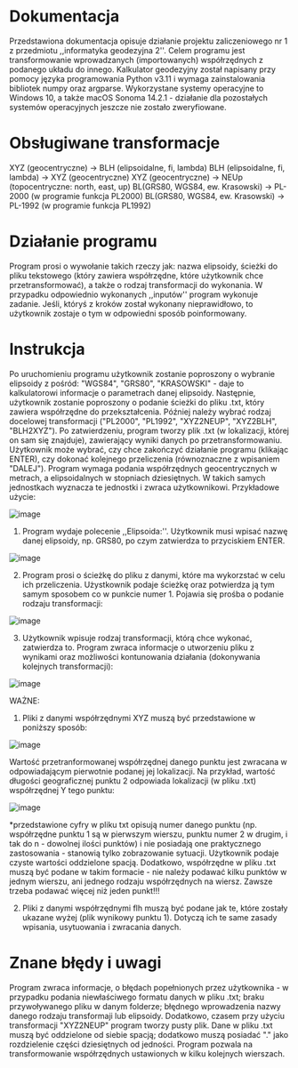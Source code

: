 # Dokumentacja
Przedstawiona dokumentacja opisuje działanie projektu zaliczeniowego nr 1 z przedmiotu ,,informatyka geodezyjna 2''. Celem programu jest transformowanie wprowadzanych (importowanych) współrzędnych z podanego układu do innego. Kalkulator geodezyjny został napisany przy pomocy języka programowania Python v3.11 i wymaga zainstalowania bibliotek numpy oraz argparse. Wykorzystane systemy operacyjne to Windows 10, a także macOS Sonoma 14.2.1 - działanie dla pozostałych systemów operacyjnych jeszcze nie zostało zweryfiowane.  
# Obsługiwane transformacje
XYZ (geocentryczne) -> BLH (elipsoidalne, fi, lambda)
BLH (elipsoidalne, fi, lambda) -> XYZ (geocentryczne)
XYZ (geocentryczne) -> NEUp (topocentryczne: north, east, up)
BL(GRS80, WGS84, ew. Krasowski) -> PL-2000 (w programie funkcja PL2000)
BL(GRS80, WGS84, ew. Krasowski) -> PL-1992 (w programie funkcja PL1992)

# Działanie programu
Program prosi o wywołanie takich rzeczy jak: nazwa elipsoidy, ścieżki do pliku tekstowego (który zawiera współrzędne, które użytkownik chce przetransformować), a także o rodzaj transformacji do wykonania. W przypadku odpowiednio wykonanych ,,inputów'' program wykonuje zadanie. Jeśli, któryś z kroków został wykonany nieprawidłowo, to użytkownik zostaje o tym w odpowiedni sposób poinformowany. 

# Instrukcja
Po uruchomieniu programu użytkownik zostanie poproszony o wybranie elipsoidy z pośród: "WGS84", "GRS80", "KRASOWSKI" - daje to kalkulatorowi informacje o parametrach danej elipsoidy. Następnie, użytkownik zostanie poproszony o podanie ścieżki do pliku .txt, który zawiera współrzędne do przekształcenia. Później należy wybrać rodzaj docelowej transformacji ("PL2000", "PL1992", "XYZ2NEUP", "XYZ2BLH", "BLH2XYZ"). Po zatwierdzeniu, program tworzy plik .txt (w lokalizacji, której on sam się znajduje), zawierający wyniki danych po przetransformowaniu. Użytkownik może wybrać, czy chce zakończyć działanie programu (klikając ENTER), czy dokonać kolejnego przeliczenia (równoznaczne z wpisaniem "DALEJ"). Program wymaga podania współrzędnych geocentrycznych w metrach, a elipsoidalnych w stopniach dziesiętnych. W takich samych jednostkach wyznacza te jednostki i zwraca użytkownikowi. Przykładowe użycie:

![image](https://github.com/EssowyAkap/Geo/assets/168012795/501dffbf-0436-4724-aac0-52aab42baa19)


1. Program wydaje polecenie ,,Elipsoida:''. Użytkownik musi wpisać nazwę danej elipsoidy, np. GRS80, po czym zatwierdza to przyciskiem ENTER.


![image](https://github.com/EssowyAkap/Geo/assets/168012795/7990f522-e9fa-4fa3-80d9-36232f13be9a)


2. Program prosi o ścieżkę do pliku z danymi, które ma wykorzstać w celu ich przeliczenia. Użystkownik podaje ścieżkę oraz potwierdza ją tym samym sposobem co w punkcie numer 1. Pojawia się prośba o podanie rodzaju transformacji:


![image](https://github.com/EssowyAkap/Geo/assets/168012795/2419a157-6ff1-4c6d-9d3e-f50c1a641cb0)


3. Użytkownik wpisuje rodzaj transformacji, którą chce wykonać, zatwierdza to. Program zwraca informacje o utworzeniu pliku z wynikami oraz możliwości kontunowania działania (dokonywania kolejnych transformacji):

![image](https://github.com/EssowyAkap/Geo/assets/168012795/ec29c3f6-0885-4c8c-ad60-b257521980ad)

WAŻNE:
1. Pliki z danymi współrzędnymi XYZ muszą być przedstawione w poniższy sposób:

![image](https://github.com/EssowyAkap/Geo/assets/168012795/cf3b7a54-fe50-4861-ac1c-2525b0d65d6a)

Wartość przetranformowanej współrzędnej danego punktu jest zwracana w odpowiadającym pierwotnie podanej jej lokalizacji. Na przykład, wartość długości geograficznej punktu 2 odpowiada lokalizacji (w pliku .txt) współrzędnej Y tego punktu:

![image](https://github.com/EssowyAkap/Geo/assets/168012795/771fd961-b817-47a1-8c47-d26f62e4efa4)

*przedstawione cyfry w pliku txt opisują numer danego punktu (np. współrzędne punktu 1 są w pierwszym wierszu, punktu numer 2 w drugim, i tak do n - dowolnej ilości punktów) i nie posiadają one praktycznego zastosowania - stanowią tylko zobrazowanie sytuacji. Użytkownik podaje czyste wartości oddzielone spacją. Dodatkowo, współrzędne w pliku .txt muszą być podane w takim formacie - nie należy podawać kilku punktów w jednym wierszu, ani jednego rodzaju współrzędnych na wiersz. Zawsze trzeba podawać więcej niż jeden punkt!!!

2. Pliki z danymi współrzędnymi flh muszą być podane jak te, które zostały ukazane wyżej (plik wynikowy punktu 1). Dotyczą ich te same zasady wpisania, usytuowania i zwracania danych.

# Znane błędy i uwagi
Program zwraca informacje, o błędach popełnionych przez użytkownika - w przypadku podania niewłaściwego formatu danych w pliku .txt; braku przywoływanego pliku w danym folderze; błędnego wprowadzenia nazwy danego rodzaju transformaji lub elipsoidy. Dodatkowo, czasem przy użyciu transformacji "XYZ2NEUP" program tworzy pusty plik.
Dane w pliku .txt muszą być oddzielone od siebie spacją; dodatkowo muszą posiadać "." jako rozdzielenie części dziesiętnych od jedności.
Program pozwala na transformowanie współrzędnych ustawionych w kilku kolejnych wierszach. 

